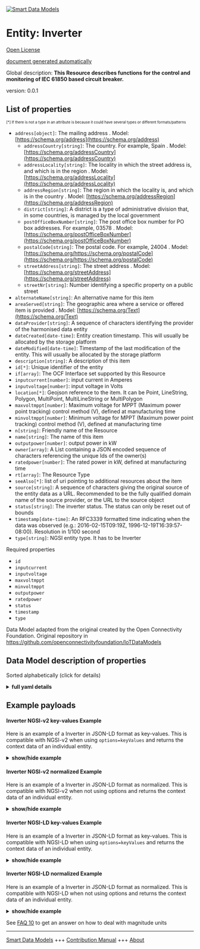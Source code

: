<!-- 10-Header -->  
[![Smart Data Models](https://smartdatamodels.org/wp-content/uploads/2022/01/SmartDataModels_logo.png "Logo")](https://smartdatamodels.org)  
Entity: Inverter  
================<!-- /10-Header -->  
<!-- 15-License -->  
[Open License](https://github.com/smart-data-models//dataModel.OCF/blob/master/Inverter/LICENSE.md)  
[document generated automatically](https://docs.google.com/presentation/d/e/2PACX-1vTs-Ng5dIAwkg91oTTUdt8ua7woBXhPnwavZ0FxgR8BsAI_Ek3C5q97Nd94HS8KhP-r_quD4H0fgyt3/pub?start=false&loop=false&delayms=3000#slide=id.gb715ace035_0_60)  
<!-- /15-License -->  
<!-- 20-Description -->  
Global description: **This Resource describes functions for the control and monitoring of IEC 61850 based circuit breaker.**  
version: 0.0.1  
<!-- /20-Description -->  
<!-- 30-PropertiesList -->  

## List of properties  

<sup><sub>[*] If there is not a type in an attribute is because it could have several types or different formats/patterns</sub></sup>  
- `address[object]`: The mailing address  . Model: [https://schema.org/address](https://schema.org/address)	- `addressCountry[string]`: The country. For example, Spain  . Model: [https://schema.org/addressCountry](https://schema.org/addressCountry)  
	- `addressLocality[string]`: The locality in which the street address is, and which is in the region  . Model: [https://schema.org/addressLocality](https://schema.org/addressLocality)  
	- `addressRegion[string]`: The region in which the locality is, and which is in the country  . Model: [https://schema.org/addressRegion](https://schema.org/addressRegion)  
	- `district[string]`: A district is a type of administrative division that, in some countries, is managed by the local government    
	- `postOfficeBoxNumber[string]`: The post office box number for PO box addresses. For example, 03578  . Model: [https://schema.org/postOfficeBoxNumber](https://schema.org/postOfficeBoxNumber)  
	- `postalCode[string]`: The postal code. For example, 24004  . Model: [https://schema.org/https://schema.org/postalCode](https://schema.org/https://schema.org/postalCode)  
	- `streetAddress[string]`: The street address  . Model: [https://schema.org/streetAddress](https://schema.org/streetAddress)  
	- `streetNr[string]`: Number identifying a specific property on a public street    
- `alternateName[string]`: An alternative name for this item  - `areaServed[string]`: The geographic area where a service or offered item is provided  . Model: [https://schema.org/Text](https://schema.org/Text)- `dataProvider[string]`: A sequence of characters identifying the provider of the harmonised data entity  - `dateCreated[date-time]`: Entity creation timestamp. This will usually be allocated by the storage platform  - `dateModified[date-time]`: Timestamp of the last modification of the entity. This will usually be allocated by the storage platform  - `description[string]`: A description of this item  - `id[*]`: Unique identifier of the entity  - `if[array]`: The OCF Interface set supported by this Resource  - `inputcurrent[number]`: input current in Amperes  - `inputvoltage[number]`: input voltage in Volts  - `location[*]`: Geojson reference to the item. It can be Point, LineString, Polygon, MultiPoint, MultiLineString or MultiPolygon  - `maxvoltmppt[number]`: Maximum voltage for MPPT (Maximum power point tracking) control method (V), defined at manufacturing time  - `minvoltmppt[number]`: Minimum voltage for MPPT (Maximum power point tracking) control method (V), defined at manufacturing time  - `n[string]`: Friendly name of the Resource  - `name[string]`: The name of this item  - `outputpower[number]`: output power in kW  - `owner[array]`: A List containing a JSON encoded sequence of characters referencing the unique Ids of the owner(s)  - `ratedpower[number]`: The rated power in kW, defined at manufacturing time  - `rt[array]`: The Resource Type  - `seeAlso[*]`: list of uri pointing to additional resources about the item  - `source[string]`: A sequence of characters giving the original source of the entity data as a URL. Recommended to be the fully qualified domain name of the source provider, or the URL to the source object  - `status[string]`: The inverter status. The status can only be reset out of bounds  - `timestamp[date-time]`: An RFC3339 formatted time indicating when the data was observed (e.g.: 2016-02-15T09:19Z, 1996-12-19T16:39:57-08:00). Resolution in 1/100 second  - `type[string]`: NGSI entity type. It has to be Inverter  <!-- /30-PropertiesList -->  
<!-- 35-RequiredProperties -->  
Required properties  
- `id`  - `inputcurrent`  - `inputvoltage`  - `maxvoltmppt`  - `minvoltmppt`  - `outputpower`  - `ratedpower`  - `status`  - `timestamp`  - `type`  <!-- /35-RequiredProperties -->  
<!-- 40-RequiredProperties -->  
Data Model adapted from the original created by the Open Connectivity Foundation. Original repository in https://github.com/openconnectivityfoundation/IoTDataModels  
<!-- /40-RequiredProperties -->  
<!-- 50-DataModelHeader -->  
## Data Model description of properties  
Sorted alphabetically (click for details)  
<!-- /50-DataModelHeader -->  
<!-- 60-ModelYaml -->  
<details><summary><strong>full yaml details</strong></summary>    
```yaml  
Inverter:    
  description: This Resource describes functions for the control and monitoring of IEC 61850 based circuit breaker.    
  properties:    
    address:    
      description: The mailing address    
      properties:    
        addressCountry:    
          description: 'The country. For example, Spain'    
          type: string    
          x-ngsi:    
            model: https://schema.org/addressCountry    
            type: Property    
        addressLocality:    
          description: 'The locality in which the street address is, and which is in the region'    
          type: string    
          x-ngsi:    
            model: https://schema.org/addressLocality    
            type: Property    
        addressRegion:    
          description: 'The region in which the locality is, and which is in the country'    
          type: string    
          x-ngsi:    
            model: https://schema.org/addressRegion    
            type: Property    
        district:    
          description: 'A district is a type of administrative division that, in some countries, is managed by the local government'    
          type: string    
          x-ngsi:    
            type: Property    
        postOfficeBoxNumber:    
          description: 'The post office box number for PO box addresses. For example, 03578'    
          type: string    
          x-ngsi:    
            model: https://schema.org/postOfficeBoxNumber    
            type: Property    
        postalCode:    
          description: 'The postal code. For example, 24004'    
          type: string    
          x-ngsi:    
            model: https://schema.org/https://schema.org/postalCode    
            type: Property    
        streetAddress:    
          description: The street address    
          type: string    
          x-ngsi:    
            model: https://schema.org/streetAddress    
            type: Property    
        streetNr:    
          description: Number identifying a specific property on a public street    
          type: string    
          x-ngsi:    
            type: Property    
      type: object    
      x-ngsi:    
        model: https://schema.org/address    
        type: Property    
    alternateName:    
      description: An alternative name for this item    
      type: string    
      x-ngsi:    
        type: Property    
    areaServed:    
      description: The geographic area where a service or offered item is provided    
      type: string    
      x-ngsi:    
        model: https://schema.org/Text    
        type: Property    
    dataProvider:    
      description: A sequence of characters identifying the provider of the harmonised data entity    
      type: string    
      x-ngsi:    
        type: Property    
    dateCreated:    
      description: Entity creation timestamp. This will usually be allocated by the storage platform    
      format: date-time    
      type: string    
      x-ngsi:    
        type: Property    
    dateModified:    
      description: Timestamp of the last modification of the entity. This will usually be allocated by the storage platform    
      format: date-time    
      type: string    
      x-ngsi:    
        type: Property    
    description:    
      description: A description of this item    
      type: string    
      x-ngsi:    
        type: Property    
    id:    
      anyOf:    
        - description: Identifier format of any NGSI entity    
          maxLength: 256    
          minLength: 1    
          pattern: ^[\w\-\.\{\}\$\+\*\[\]`|~^@!,:\\]+$    
          type: string    
          x-ngsi:    
            type: Property    
        - description: Identifier format of any NGSI entity    
          format: uri    
          type: string    
          x-ngsi:    
            type: Property    
      description: Unique identifier of the entity    
      x-ngsi:    
        type: Property    
    if:    
      description: The OCF Interface set supported by this Resource    
      items:    
        enum:    
          - oic.if.s    
          - oic.if.baseline    
        type: string    
      minItems: 2    
      readOnly: true    
      type: array    
      uniqueItems: true    
      x-ngsi:    
        type: Property    
    inputcurrent:    
      description: input current in Amperes    
      readOnly: true    
      type: number    
      x-ngsi:    
        type: Property    
    inputvoltage:    
      description: input voltage in Volts    
      readOnly: true    
      type: number    
      x-ngsi:    
        type: Property    
    location:    
      description: 'Geojson reference to the item. It can be Point, LineString, Polygon, MultiPoint, MultiLineString or MultiPolygon'    
      oneOf:    
        - description: Geojson reference to the item. Point    
          properties:    
            bbox:    
              items:    
                type: number    
              minItems: 4    
              type: array    
            coordinates:    
              items:    
                type: number    
              minItems: 2    
              type: array    
            type:    
              enum:    
                - Point    
              type: string    
          required:    
            - type    
            - coordinates    
          title: GeoJSON Point    
          type: object    
          x-ngsi:    
            type: GeoProperty    
        - description: Geojson reference to the item. LineString    
          properties:    
            bbox:    
              items:    
                type: number    
              minItems: 4    
              type: array    
            coordinates:    
              items:    
                items:    
                  type: number    
                minItems: 2    
                type: array    
              minItems: 2    
              type: array    
            type:    
              enum:    
                - LineString    
              type: string    
          required:    
            - type    
            - coordinates    
          title: GeoJSON LineString    
          type: object    
          x-ngsi:    
            type: GeoProperty    
        - description: Geojson reference to the item. Polygon    
          properties:    
            bbox:    
              items:    
                type: number    
              minItems: 4    
              type: array    
            coordinates:    
              items:    
                items:    
                  items:    
                    type: number    
                  minItems: 2    
                  type: array    
                minItems: 4    
                type: array    
              type: array    
            type:    
              enum:    
                - Polygon    
              type: string    
          required:    
            - type    
            - coordinates    
          title: GeoJSON Polygon    
          type: object    
          x-ngsi:    
            type: GeoProperty    
        - description: Geojson reference to the item. MultiPoint    
          properties:    
            bbox:    
              items:    
                type: number    
              minItems: 4    
              type: array    
            coordinates:    
              items:    
                items:    
                  type: number    
                minItems: 2    
                type: array    
              type: array    
            type:    
              enum:    
                - MultiPoint    
              type: string    
          required:    
            - type    
            - coordinates    
          title: GeoJSON MultiPoint    
          type: object    
          x-ngsi:    
            type: GeoProperty    
        - description: Geojson reference to the item. MultiLineString    
          properties:    
            bbox:    
              items:    
                type: number    
              minItems: 4    
              type: array    
            coordinates:    
              items:    
                items:    
                  items:    
                    type: number    
                  minItems: 2    
                  type: array    
                minItems: 2    
                type: array    
              type: array    
            type:    
              enum:    
                - MultiLineString    
              type: string    
          required:    
            - type    
            - coordinates    
          title: GeoJSON MultiLineString    
          type: object    
          x-ngsi:    
            type: GeoProperty    
        - description: Geojson reference to the item. MultiLineString    
          properties:    
            bbox:    
              items:    
                type: number    
              minItems: 4    
              type: array    
            coordinates:    
              items:    
                items:    
                  items:    
                    items:    
                      type: number    
                    minItems: 2    
                    type: array    
                  minItems: 4    
                  type: array    
                type: array    
              type: array    
            type:    
              enum:    
                - MultiPolygon    
              type: string    
          required:    
            - type    
            - coordinates    
          title: GeoJSON MultiPolygon    
          type: object    
          x-ngsi:    
            type: GeoProperty    
      x-ngsi:    
        type: GeoProperty    
    maxvoltmppt:    
      description: 'Maximum voltage for MPPT (Maximum power point tracking) control method (V), defined at manufacturing time'    
      readOnly: true    
      type: number    
      x-ngsi:    
        type: Property    
    minvoltmppt:    
      description: 'Minimum voltage for MPPT (Maximum power point tracking) control method (V), defined at manufacturing time'    
      readOnly: true    
      type: number    
      x-ngsi:    
        type: Property    
    n:    
      description: Friendly name of the Resource    
      maxLength: 64    
      readOnly: true    
      type: string    
      x-ngsi:    
        type: Property    
    name:    
      description: The name of this item    
      type: string    
      x-ngsi:    
        type: Property    
    outputpower:    
      description: output power in kW    
      readOnly: true    
      type: number    
      x-ngsi:    
        type: Property    
    owner:    
      description: A List containing a JSON encoded sequence of characters referencing the unique Ids of the owner(s)    
      items:    
        anyOf:    
          - description: Identifier format of any NGSI entity    
            maxLength: 256    
            minLength: 1    
            pattern: ^[\w\-\.\{\}\$\+\*\[\]`|~^@!,:\\]+$    
            type: string    
            x-ngsi:    
              type: Property    
          - description: Identifier format of any NGSI entity    
            format: uri    
            type: string    
            x-ngsi:    
              type: Property    
        description: Unique identifier of the entity    
        x-ngsi:    
          type: Property    
      type: array    
      x-ngsi:    
        type: Property    
    ratedpower:    
      description: 'The rated power in kW, defined at manufacturing time'    
      readOnly: true    
      type: number    
      x-ngsi:    
        type: Property    
    rt:    
      description: The Resource Type    
      items:    
        enum:    
          - oic.r.inverter    
        maxLength: 64    
        type: string    
      minItems: 1    
      readOnly: true    
      type: array    
      uniqueItems: true    
      x-ngsi:    
        type: Property    
    seeAlso:    
      description: list of uri pointing to additional resources about the item    
      oneOf:    
        - items:    
            format: uri    
            type: string    
          minItems: 1    
          type: array    
        - format: uri    
          type: string    
      x-ngsi:    
        type: Property    
    source:    
      description: 'A sequence of characters giving the original source of the entity data as a URL. Recommended to be the fully qualified domain name of the source provider, or the URL to the source object'    
      type: string    
      x-ngsi:    
        type: Property    
    status:    
      description: The inverter status. The status can only be reset out of bounds    
      enum:    
        - on    
        - off    
        - trip    
      readOnly: true    
      type: string    
      x-ngsi:    
        type: Property    
    timestamp:    
      description: 'An RFC3339 formatted time indicating when the data was observed (e.g.: 2016-02-15T09:19Z, 1996-12-19T16:39:57-08:00). Resolution in 1/100 second'    
      format: date-time    
      readOnly: true    
      type: string    
      x-ngsi:    
        type: Property    
    type:    
      description: NGSI entity type. It has to be Inverter    
      enum:    
        - Inverter    
      type: string    
      x-ngsi:    
        type: Property    
  required:    
    - status    
    - ratedpower    
    - minvoltmppt    
    - maxvoltmppt    
    - inputvoltage    
    - inputcurrent    
    - outputpower    
    - timestamp    
    - id    
    - type    
  type: object    
  x-derived-from: https://raw.githubusercontent.com/openconnectivityfoundation/IoTDataModels/master/InverterResURI.swagger.json    
  x-disclaimer: 'Redistribution and use in source and binary forms, with or without modification, are permitted  provided that the license conditions are met. Copyleft (c) 2022 Contributors to Smart Data Models Program'    
  x-license-url: https://github.com/smart-data-models/dataModel.OCF/blob/master/Inverter/LICENSE.md    
  x-model-schema: https://smart-data-models.github.io/dataModel.OCF/Inverter/schema.json    
  x-model-tags: OCF    
  x-version: 0.0.1    
```  
</details>    
<!-- /60-ModelYaml -->  
<!-- 70-MiddleNotes -->  
<!-- /70-MiddleNotes -->  
<!-- 80-Examples -->  
## Example payloads    
#### Inverter NGSI-v2 key-values Example    
Here is an example of a Inverter in JSON-LD format as key-values. This is compatible with NGSI-v2 when  using `options=keyValues` and returns the context data of an individual entity.  
<details><summary><strong>show/hide example</strong></summary>    
```json  
{  
    "id": "urn:ngsi-ld:Inverter:id:FBOE:61943307",  
    "dateCreated": "2017-08-27T05:59:39Z",  
    "dateModified": "2010-01-04T16:24:41Z",  
    "source": "Partner remember share structure Mrs. Get again official race.",  
    "name": "Join approach reality worry away simple. Goal where memory",  
    "alternateName": "Always whatever without huge. Culture capital Republican wife. Education offer score material court.",  
    "description": "Recognize m",  
    "dataProvider": "Third free and institution with house base fine. Win public discover argue market.",  
    "owner": [  
        "urn:ngsi-ld:Inverter:items:TVRM:86781171",  
        "urn:ngsi-ld:Inverter:items:WZYG:44884108"  
    ],  
    "seeAlso": [  
        "urn:ngsi-ld:Inverter:items:GRNR:13478925"  
    ],  
    "location": {  
        "type": "Point",  
        "coordinates": [  
            -18.0500775,  
            -100.852308  
        ]  
    },  
    "address": {  
        "streetAddress": "Kind economy stand",  
        "addressLocality": "Recently audience sure her care informat",  
        "addressRegion": "Year stand stuff risk. Realize knowledge subject admit we successful. Former expect travel beyond.",  
        "addressCountry": "Phone space special parent page since bank. Conference list career sout",  
        "postalCode": "Race condition thought never none",  
        "postOfficeBoxNumber": "Society senior measure. Throughout program until memory design glass through.",  
        "streetNr": "Wall production your meet rather. Subject he animal today.",  
        "district": "Once protect throughout line take many future effect. Team without woul"  
    },  
    "areaServed": "Product hundred key TV wrong.",  
    "rt": [  
        "oic.r.inverter"  
    ],  
    "status": "on",  
    "ratedpower": 284.8,  
    "minvoltmppt": 676.9,  
    "maxvoltmppt": 707.0,  
    "inputvoltage": 180.4,  
    "inputcurrent": 981.9,  
    "outputpower": 643.1,  
    "timestamp": "1980-10-25T16:17:04Z",  
    "n": "Black research ",  
    "if": [  
        "oic.if.baseline",  
        "oic.if.s"  
    ],  
    "type": "Inverter"  
}  
```  
</details>  
#### Inverter NGSI-v2 normalized Example    
Here is an example of a Inverter in JSON-LD format as normalized. This is compatible with NGSI-v2 when not using options and returns the context data of an individual entity.  
<details><summary><strong>show/hide example</strong></summary>    
```json  
{  
    "id": "urn:ngsi-ld:Inverter:id:FBOE:61943307",  
    "dateCreated": {  
        "type": "DateTime",  
        "value": "2017-08-27T05:59:39Z"  
    },  
    "dateModified": {  
        "type": "DateTime",  
        "value": "2010-01-04T16:24:41Z"  
    },  
    "source": {  
        "type": "Text",  
        "value": "Partner remember share structure Mrs. Get again official race."  
    },  
    "name": {  
        "type": "Text",  
        "value": "Join approach reality worry away simple. Goal where memory"  
    },  
    "alternateName": {  
        "type": "Text",  
        "value": "Always whatever without huge. Culture capital Republican wife. Education offer score material court."  
    },  
    "description": {  
        "type": "Text",  
        "value": "Recognize m"  
    },  
    "dataProvider": {  
        "type": "Text",  
        "value": "Third free and institution with house base fine. Win public discover argue market."  
    },  
    "owner": {  
        "type": "StructuredValue",  
        "value": [  
            "urn:ngsi-ld:Inverter:items:TVRM:86781171",  
            "urn:ngsi-ld:Inverter:items:WZYG:44884108"  
        ]  
    },  
    "seeAlso": {  
        "type": "StructuredValue",  
        "value": [  
            "urn:ngsi-ld:Inverter:items:GRNR:13478925"  
        ]  
    },  
    "location": {  
        "type": "geo:json",  
        "value": {  
            "type": "Point",  
            "coordinates": [  
                -18.0500775,  
                -100.852308  
            ]  
        }  
    },  
    "address": {  
        "type": "StructuredValue",  
        "value": {  
            "streetAddress": "Kind economy stand",  
            "addressLocality": "Recently audience sure her care informat",  
            "addressRegion": "Year stand stuff risk. Realize knowledge subject admit we successful. Former expect travel beyond.",  
            "addressCountry": "Phone space special parent page since bank. Conference list career sout",  
            "postalCode": "Race condition thought never none",  
            "postOfficeBoxNumber": "Society senior measure. Throughout program until memory design glass through.",  
            "streetNr": "Wall production your meet rather. Subject he animal today.",  
            "district": "Once protect throughout line take many future effect. Team without woul"  
        }  
    },  
    "areaServed": {  
        "type": "Text",  
        "value": "Product hundred key TV wrong."  
    },  
    "rt": {  
        "type": "StructuredValue",  
        "value": [  
            "oic.r.inverter"  
        ]  
    },  
    "status": {  
        "type": "Text",  
        "value": "on"  
    },  
    "ratedpower": {  
        "type": "Number",  
        "value": 284.8  
    },  
    "minvoltmppt": {  
        "type": "Number",  
        "value": 676.9  
    },  
    "maxvoltmppt": {  
        "type": "Number",  
        "value": 707.0  
    },  
    "inputvoltage": {  
        "type": "Number",  
        "value": 180.4  
    },  
    "inputcurrent": {  
        "type": "Number",  
        "value": 981.9  
    },  
    "outputpower": {  
        "type": "Number",  
        "value": 643.1  
    },  
    "timestamp": {  
        "type": "DateTime",  
        "value": "1980-10-25T16:17:04Z"  
    },  
    "n": {  
        "type": "Text",  
        "value": "Black research "  
    },  
    "if": {  
        "type": "StructuredValue",  
        "value": [  
            "oic.if.baseline",  
            "oic.if.s"  
        ]  
    },  
    "type": "Inverter"  
}  
```  
</details>  
#### Inverter NGSI-LD key-values Example    
Here is an example of a Inverter in JSON-LD format as key-values. This is compatible with NGSI-LD when  using `options=keyValues` and returns the context data of an individual entity.  
<details><summary><strong>show/hide example</strong></summary>    
```json  
{  
    "id": "urn:ngsi-ld:Inverter:id:FBOE:61943307",  
    "dateCreated": "2017-08-27T05:59:39Z",  
    "dateModified": "2010-01-04T16:24:41Z",  
    "source": "Partner remember share structure Mrs. Get again official race.",  
    "name": "Join approach reality worry away simple. Goal where memory",  
    "alternateName": "Always whatever without huge. Culture capital Republican wife. Education offer score material court.",  
    "description": "Recognize m",  
    "dataProvider": "Third free and institution with house base fine. Win public discover argue market.",  
    "owner": [  
        "urn:ngsi-ld:Inverter:items:TVRM:86781171",  
        "urn:ngsi-ld:Inverter:items:WZYG:44884108"  
    ],  
    "seeAlso": [  
        "urn:ngsi-ld:Inverter:items:GRNR:13478925"  
    ],  
    "location": {  
        "type": "Point",  
        "coordinates": [  
            -18.0500775,  
            -100.852308  
        ]  
    },  
    "address": {  
        "streetAddress": "Kind economy stand",  
        "addressLocality": "Recently audience sure her care informat",  
        "addressRegion": "Year stand stuff risk. Realize knowledge subject admit we successful. Former expect travel beyond.",  
        "addressCountry": "Phone space special parent page since bank. Conference list career sout",  
        "postalCode": "Race condition thought never none",  
        "postOfficeBoxNumber": "Society senior measure. Throughout program until memory design glass through.",  
        "streetNr": "Wall production your meet rather. Subject he animal today.",  
        "district": "Once protect throughout line take many future effect. Team without woul"  
    },  
    "areaServed": "Product hundred key TV wrong.",  
    "rt": [  
        "oic.r.inverter"  
    ],  
    "status": "on",  
    "ratedpower": 284.8,  
    "minvoltmppt": 676.9,  
    "maxvoltmppt": 707.0,  
    "inputvoltage": 180.4,  
    "inputcurrent": 981.9,  
    "outputpower": 643.1,  
    "timestamp": "1980-10-25T16:17:04Z",  
    "n": "Black research ",  
    "if": [  
        "oic.if.baseline",  
        "oic.if.s"  
    ],  
    "type": "Inverter",  
    "@context": [  
        "https://smartdatamodels.org/context.jsonld"  
    ]  
}  
```  
</details>  
#### Inverter NGSI-LD normalized Example    
Here is an example of a Inverter in JSON-LD format as normalized. This is compatible with NGSI-LD when not using options and returns the context data of an individual entity.  
<details><summary><strong>show/hide example</strong></summary>    
```json  
{  
    "id": "urn:ngsi-ld:Inverter:id:FBOE:61943307",  
    "dateCreated": {  
        "type": "Property",  
        "value": {  
            "@type": "DateTime",  
            "@value": "2017-08-27T05:59:39Z"  
        }  
    },  
    "dateModified": {  
        "type": "Property",  
        "value": {  
            "@type": "DateTime",  
            "@value": "2010-01-04T16:24:41Z"  
        }  
    },  
    "source": {  
        "type": "Property",  
        "value": "Partner remember share structure Mrs. Get again official race."  
    },  
    "name": {  
        "type": "Property",  
        "value": "Join approach reality worry away simple. Goal where memory"  
    },  
    "alternateName": {  
        "type": "Property",  
        "value": "Always whatever without huge. Culture capital Republican wife. Education offer score material court."  
    },  
    "description": {  
        "type": "Property",  
        "value": "Recognize m"  
    },  
    "dataProvider": {  
        "type": "Property",  
        "value": "Third free and institution with house base fine. Win public discover argue market."  
    },  
    "owner": {  
        "type": "Property",  
        "value": [  
            "urn:ngsi-ld:Inverter:items:TVRM:86781171",  
            "urn:ngsi-ld:Inverter:items:WZYG:44884108"  
        ]  
    },  
    "seeAlso": {  
        "type": "Property",  
        "value": [  
            "urn:ngsi-ld:Inverter:items:GRNR:13478925"  
        ]  
    },  
    "location": {  
        "type": "GeoProperty",  
        "value": {  
            "type": "Point",  
            "coordinates": [  
                -18.0500775,  
                -100.852308  
            ]  
        }  
    },  
    "address": {  
        "type": "Property",  
        "value": {  
            "streetAddress": "Kind economy stand",  
            "addressLocality": "Recently audience sure her care informat",  
            "addressRegion": "Year stand stuff risk. Realize knowledge subject admit we successful. Former expect travel beyond.",  
            "addressCountry": "Phone space special parent page since bank. Conference list career sout",  
            "postalCode": "Race condition thought never none",  
            "postOfficeBoxNumber": "Society senior measure. Throughout program until memory design glass through.",  
            "streetNr": "Wall production your meet rather. Subject he animal today.",  
            "district": "Once protect throughout line take many future effect. Team without woul"  
        }  
    },  
    "areaServed": {  
        "type": "Property",  
        "value": "Product hundred key TV wrong."  
    },  
    "rt": {  
        "type": "Property",  
        "value": [  
            "oic.r.inverter"  
        ]  
    },  
    "status": {  
        "type": "Property",  
        "value": "on"  
    },  
    "ratedpower": {  
        "type": "Property",  
        "value": 284.8  
    },  
    "minvoltmppt": {  
        "type": "Property",  
        "value": 676.9  
    },  
    "maxvoltmppt": {  
        "type": "Property",  
        "value": 707.0  
    },  
    "inputvoltage": {  
        "type": "Property",  
        "value": 180.4  
    },  
    "inputcurrent": {  
        "type": "Property",  
        "value": 981.9  
    },  
    "outputpower": {  
        "type": "Property",  
        "value": 643.1  
    },  
    "timestamp": {  
        "type": "Property",  
        "value": {  
            "@type": "DateTime",  
            "@value": "1980-10-25T16:17:04Z"  
        }  
    },  
    "n": {  
        "type": "Property",  
        "value": "Black research "  
    },  
    "if": {  
        "type": "Property",  
        "value": [  
            "oic.if.baseline",  
            "oic.if.s"  
        ]  
    },  
    "type": "Inverter",  
    "@context": [  
        "https://smartdatamodels.org/context.jsonld"  
    ]  
}  
```  
</details><!-- /80-Examples -->  
<!-- 90-FooterNotes -->  
<!-- /90-FooterNotes -->  
<!-- 95-Units -->  
See [FAQ 10](https://smartdatamodels.org/index.php/faqs/) to get an answer on how to deal with magnitude units  
<!-- /95-Units -->  
<!-- 97-LastFooter -->  
---  
[Smart Data Models](https://smartdatamodels.org) +++ [Contribution Manual](https://bit.ly/contribution_manual) +++ [About](https://bit.ly/Introduction_SDM)<!-- /97-LastFooter -->  
